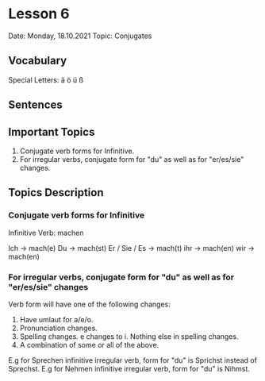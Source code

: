 # Lesson 6

Date: Monday, 18.10.2021
Topic: Conjugates

## Vocabulary

Special Letters: ä ö ü ß

## Sentences

## Important Topics

1. Conjugate verb forms for Infinitive.
2. For irregular verbs, conjugate form for "du" as well as for "er/es/sie" changes.

## Topics Description

### Conjugate verb forms for Infinitive

Infinitive Verb: machen

Ich -> mach(e)
Du -> mach(st)
Er / Sie / Es -> mach(t)
ihr -> mach(en)
wir -> mach(en)

### For irregular verbs, conjugate form for "du" as well as for "er/es/sie" changes

Verb form will have one of the following changes:

1. Have umlaut for a/e/o.
2. Pronunciation changes.
3. Spelling changes. e changes to i. Nothing else in spelling changes.
4. A combination of some or all of the above.

E.g for Sprechen infinitive irregular verb, form for "du" is Sprichst instead of Sprechst.
E.g for Nehmen infinitive irregular verb, form for "du" is Nihmst.
